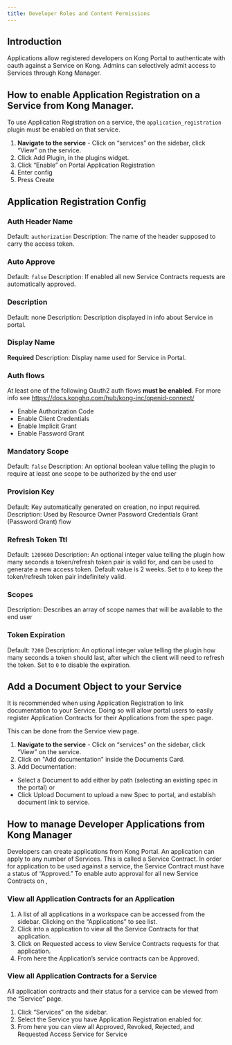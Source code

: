 ```yaml
---
title: Developer Roles and Content Permissions
---
```


## Introduction

Applications allow registered developers on Kong Portal to authenticate with oauth against a Service on Kong. Admins can selectively admit access to Services through Kong Manager.


## How to enable Application Registration on a Service from Kong Manager.

To use Application Registration on a service, the `application_registration` plugin must be enabled on that service.

1. **Navigate to the service** - Click on “services” on the sidebar, click “View” on the service.
2. Click Add Plugin, in the plugins widget.
3. Click “Enable” on Portal Application Registration
4. Enter config
5. Press Create

## Application Registration Config

### Auth Header Name

Default: `authorization`
Description: The name of the header supposed to carry the access token.

### Auto Approve

Default: `false`
Description: If enabled all new Service Contracts requests are automatically approved.

### Description

Default: none
Description: Description displayed in info about Service in portal.

### Display Name

**Required**
Description: Display name used for Service in Portal.

### Auth flows

At least one of the following Oauth2 auth flows **must be enabled**. For more info see https://docs.konghq.com/hub/kong-inc/openid-connect/

* Enable Authorization Code
* Enable Client Credentials
* Enable Implicit Grant
* Enable Password Grant

### Mandatory Scope

Default: `false`
Description: An optional boolean value telling the plugin to require at least one scope to be authorized by the end user

### Provision Key

Default: Key automatically generated on creation, no input required.
Description: Used by Resource Owner Password Credentials Grant (Password Grant) flow

### Refresh Token Ttl

Default: `1209600`
Description: An optional integer value telling the plugin how many seconds a token/refresh token pair is valid for, and can be used to generate a new access token. Default value is 2 weeks. Set to `0` to keep the token/refresh token pair indefinitely valid.

### Scopes

Description:  Describes an array of scope names that will be available to the end user

### Token Expiration

Default: `7200`
Description: An optional integer value telling the plugin how many seconds a token should last, after which the client will need to refresh the token. Set to `0` to disable the expiration.


## Add a Document Object to your Service
It is recommended when using Application Registration to link documentation to your Service. Doing so will allow portal users to easily register Application Contracts for their Applications from the spec page.

This can be done from the Service view page.
1. **Navigate to the service** - Click on “services” on the sidebar, click “View” on the service.
2. Click on "Add documentation" inside the Documents Card.
3. Add Documentation:
 * Select a Document to add either by path (selecting an existing spec in the portal) or
 * Click Upload Document to upload a new Spec to portal, and establish document link to service.



## How to manage Developer Applications from Kong Manager

Developers can create applications from Kong Portal. An application can apply to any number of Services. This is called a Service Contract.
In order for application to be used against a service, the Service Contract must have a status of “Approved.” To enable auto approval for all new Service Contracts on ,


### View all Application Contracts for an Application

1. A list of all applications in a workspace can be accessed from the sidebar. Clicking on the “Applications” to see list.
2. Click into a application to view all the Service Contracts for that application.
3. Click on Requested access to view Service Contracts requests for that application.
4.  From here the Application’s service contracts can be Approved.

### View all Application Contracts for a Service

All application contracts and their status for a service can be viewed from the “Service” page.

1. Click “Services” on the sidebar.
2. Select the Service you have Application Registration enabled for.
3. From here you can view all Approved, Revoked, Rejected, and Requested Access Service for Service
